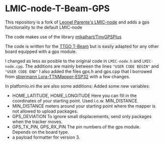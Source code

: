 
# LMIC-node-T-Beam-GPS
 
This repository is a fork of [Leonel Parente's LMIC-node](https://github.com/lnlp/LMIC-node) and adds a gps functionality to the default LMIC-node

The code makes use of the library [mikalhart/TinyGPSPlus](https://github.com/mikalhart/TinyGPSPlus)

The code is written for the [TTGO T-Beam](https://github.com/LilyGO/TTGO-T-Beam) but is easily adapted for any other board equipped with a gps module.

I changed as less as posible to the original code in ```LMIC-node.h``` and ```LMIC-node.cpp```. The additions are mainly between the lines `"USER CODE BEGIN"` and `"USER CODE END"`
I also added the files gps.h and gps.cpp that I borrowed from [sbiermann Lora-TTNMapper-ESP32](https://github.com/DeuxVis/Lora-TTNMapper-T-Beam) with a few changes.

In platfomio.ini the are also some additions:
Added some new variables:
- HOME_LATITUDE, HOME_LONGITUDE Here you can fill in the coordinates of your starting point. Used i.c.w. MIN_DISTANCE. 
- MIN_DISTANCE meters around your starting point where the mapper is not allowed to upload packages.
- GPS_DEVIATION To ignore small displacements, send only packages when the tracker moves.
- GPS_TX_PIN, GPS_RX_PIN The pin numbers of  the gps module. Depends on the board type.
- a payload formatter for version 3.
